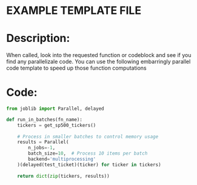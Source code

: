 # EXAMPLE TEMPLATE FILE

# Description: 
When called, look into the requested function or codeblock and see if you find any parallelizale code. You can use the following embarringly parallel code template to speed up those function computations

# Code:
```python
from joblib import Parallel, delayed

def run_in_batches(fn_name):
    tickers = get_sp500_tickers()
    
    # Process in smaller batches to control memory usage
    results = Parallel(
        n_jobs=-1, 
        batch_size=10,  # Process 10 items per batch
        backend='multiprocessing'
    )(delayed(test_ticket)(ticker) for ticker in tickers)
    
    return dict(zip(tickers, results))
```